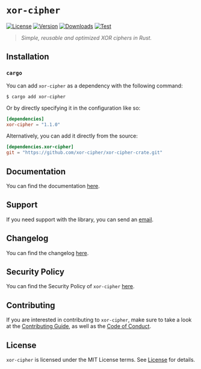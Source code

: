 # `xor-cipher`

[![License][License Badge]][License]
[![Version][Version Badge]][Crate]
[![Downloads][Downloads Badge]][Crate]
[![Test][Test Badge]][Actions]

> *Simple, reusable and optimized XOR ciphers in Rust.*

## Installation

### `cargo`

You can add `xor-cipher` as a dependency with the following command:

```console
$ cargo add xor-cipher
```

Or by directly specifying it in the configuration like so:

```toml
[dependencies]
xor-cipher = "1.1.0"
```

Alternatively, you can add it directly from the source:

```toml
[dependencies.xor-cipher]
git = "https://github.com/xor-cipher/xor-cipher-crate.git"
```

## Documentation

You can find the documentation [here][Documentation].

## Support

If you need support with the library, you can send an [email][Email].

## Changelog

You can find the changelog [here][Changelog].

## Security Policy

You can find the Security Policy of `xor-cipher` [here][Security].

## Contributing

If you are interested in contributing to `xor-cipher`, make sure to take a look at the
[Contributing Guide][Contributing Guide], as well as the [Code of Conduct][Code of Conduct].

## License

`xor-cipher` is licensed under the MIT License terms. See [License][License] for details.

[Email]: mailto:support@xor-cipher.org

[Actions]: https://github.com/xor-cipher/xor-cipher-crate/actions

[Changelog]: https://github.com/xor-cipher/xor-cipher-crate/blob/main/CHANGELOG.md
[Code of Conduct]: https://github.com/xor-cipher/xor-cipher-crate/blob/main/CODE_OF_CONDUCT.md
[Contributing Guide]: https://github.com/xor-cipher/xor-cipher-crate/blob/main/CONTRIBUTING.md
[Security]: https://github.com/xor-cipher/xor-cipher-crate/blob/main/SECURITY.md

[License]: https://github.com/xor-cipher/xor-cipher-crate/blob/main/LICENSE

[Crate]: https://crates.io/crates/xor-cipher
[Documentation]: https://docs.rs/xor-cipher

[License Badge]: https://img.shields.io/crates/l/xor-cipher
[Version Badge]: https://img.shields.io/crates/v/xor-cipher
[Downloads Badge]: https://img.shields.io/crates/dr/xor-cipher
[Test Badge]: https://github.com/xor-cipher/xor-cipher-crate/workflows/test/badge.svg
